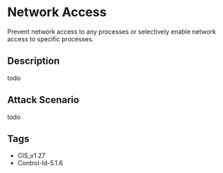 # Network Access
Prevent network access to any processes or selectively enable network access to specific processes.

## Description
todo

## Attack Scenario
todo

## Tags
- CIS_v1.27
- Control-Id-5.1.6







